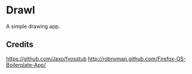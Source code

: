 # Drawl

A simple drawing app.

## Credits

https://github.com/Jaxo/fxosstub
http://robnyman.github.com/Firefox-OS-Boilerplate-App/
